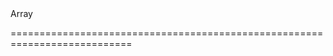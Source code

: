 <!--merge--><!--/merge-->
<!--type-->Array<String, dxGalleryItem, Object><!--/type-->
===========================================================================
